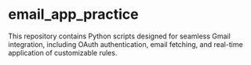 # email_app_practice

This repository contains Python scripts designed for seamless Gmail integration, including OAuth authentication, email fetching, and real-time application of customizable rules.
